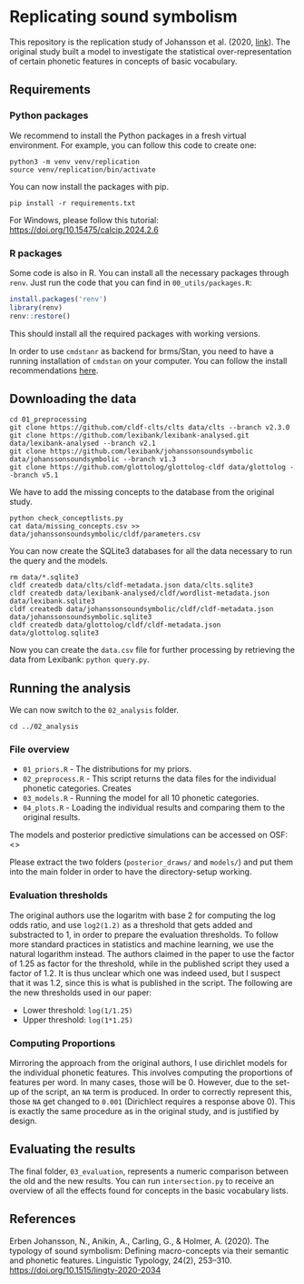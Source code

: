 # Replicating sound symbolism

This repository is the replication study of Johansson et al. (2020, [link](https://doi.org/10.1515/lingty-2020-2034)). The original study built a model to investigate the statistical over-representation of certain phonetic features in concepts of basic vocabulary.

## Requirements

### Python packages

We recommend to install the Python packages in a fresh virtual environment. For example, you can follow this code to create one:

```shell
python3 -m venv venv/replication
source venv/replication/bin/activate
```

You can now install the packages with pip.

```shell
pip install -r requirements.txt
```

For Windows, please follow this tutorial: <https://doi.org/10.15475/calcip.2024.2.6>

### R packages

Some code is also in R. You can install all the necessary packages through `renv`. Just run the code that you can find in `00_utils/packages.R`:

```R
install.packages('renv')
library(renv)
renv::restore()
```

This should install all the required packages with working versions.

In order to use `cmdstanr` as backend for brms/Stan, you need to have a running installation of `cmdstan` on your computer. You can follow the install recommendations [here](https://github.com/stan-dev/cmdstanr?tab=readme-ov-file#installation).

## Downloading the data

```shell
cd 01_preprocessing
git clone https://github.com/cldf-clts/clts data/clts --branch v2.3.0
git clone https://github.com/lexibank/lexibank-analysed.git data/lexibank-analysed --branch v2.1
git clone https://github.com/lexibank/johanssonsoundsymbolic data/johanssonsoundsymbolic --branch v1.3
git clone https://github.com/glottolog/glottolog-cldf data/glottolog --branch v5.1
```

We have to add the missing concepts to the database from the original study.

```shell
python check_conceptlists.py
cat data/missing_concepts.csv >> data/johanssonsoundsymbolic/cldf/parameters.csv
```

You can now create the SQLite3 databases for all the data necessary to run the query and the models.

```shell
rm data/*.sqlite3
cldf createdb data/clts/cldf-metadata.json data/clts.sqlite3
cldf createdb data/lexibank-analysed/cldf/wordlist-metadata.json data/lexibank.sqlite3
cldf createdb data/johanssonsoundsymbolic/cldf/cldf-metadata.json data/johanssonsoundsymbolic.sqlite3
cldf createdb data/glottolog/cldf/cldf-metadata.json data/glottolog.sqlite3
```

Now you can create the `data.csv` file for further processing by retrieving the data from Lexibank: `python query.py`.

## Running the analysis

We can now switch to the `02_analysis` folder.

```shell
cd ../02_analysis
```

### File overview

- `01_priors.R` - The distributions for my priors.
- `02_preprocess.R` - This script returns the data files for the individual phonetic categories. Creates
- `03_models.R` - Running the model for all 10 phonetic categories.
- `04_plots.R` - Loading the individual results and comparing them to the original results.

The models and posterior predictive simulations can be accessed on OSF: <>

Please extract the two folders (`posterior_draws/` and `models/`) and put them into the main folder in order to have the directory-setup working.

### Evaluation thresholds

The original authors use the logaritm with base 2 for computing the log odds ratio, and use `log2(1.2)` as a threshold that gets added and substracted to 1, in order to prepare the evaluation thresholds. To follow more standard practices in statistics and machine learning, we use the natural logarithm instead. The authors claimed in the paper to use the factor of 1.25 as factor for the threshold, while in the published script they used a factor of 1.2. It is thus unclear which one was indeed used, but I suspect that it was 1.2, since this is what is published in the script. The following are the new thresholds used in our paper:

- Lower threshold: `log(1/1.25)`
- Upper threshold: `log(1*1.25)`

### Computing Proportions

Mirroring the approach from the original authors, I use dirichlet models for the individual phonetic features. This involves computing the proportions of features per word. In many cases, those will be 0. However, due to the set-up of the script, an `NA` term is produced. In order to correctly represent this, those `NA` get changed to `0.001` (Dirichlect requires a response above 0). This is exactly the same procedure as in the original study, and is justified by design.

## Evaluating the results

The final folder, `03_evaluation`, represents a numeric comparison between the old and the new results. You can run `intersection.py` to receive an overview of all the effects found for concepts in the basic vocabulary lists.

## References

Erben Johansson, N., Anikin, A., Carling, G., & Holmer, A. (2020). The typology of sound symbolism: Defining macro-concepts via their semantic and phonetic features. Linguistic Typology, 24(2), 253–310. https://doi.org/10.1515/lingty-2020-2034
